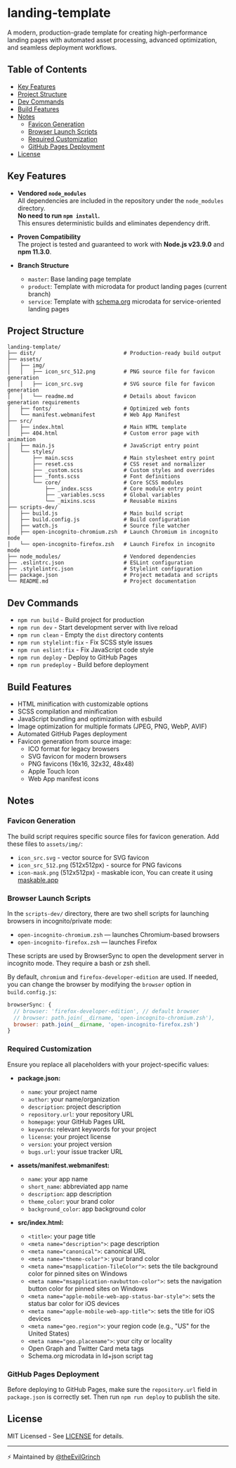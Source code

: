 # landing-template

A modern, production-grade template for creating high-performance landing pages with automated asset processing, advanced optimization, and seamless deployment workflows.

## Table of Contents

- [Key Features](#key-features)
- [Project Structure](#project-structure)
- [Dev Commands](#dev-commands)
- [Build Features](#build-features)
- [Notes](#notes)
  - [Favicon Generation](#favicon-generation)
  - [Browser Launch Scripts](#browser-launch-scripts)
  - [Required Customization](#required-customization)
  - [GitHub Pages Deployment](#github-pages-deployment)
- [License](#license)

## Key Features

- **Vendored `node_modules`**  
  All dependencies are included in the repository under the `node_modules` directory.  
  **No need to run `npm install`.**  
  This ensures deterministic builds and eliminates dependency drift.

- **Proven Compatibility**  
  The project is tested and guaranteed to work with **Node.js v23.9.0** and **npm 11.3.0**.

- **Branch Structure**  
  - `master`: Base landing page template
  - `product`: Template with microdata for product landing pages (current branch) 
  - `service`: Template with [schema.org](https://schema.org) microdata for service-oriented landing pages

## Project Structure
```
landing-template/
├── dist/                            # Production-ready build output
├── assets/                
│   ├── img/             
│   │   ├── icon_src_512.png         # PNG source file for favicon generation
│   │   ├── icon_src.svg             # SVG source file for favicon generation
│   │   └── readme.md                # Details about favicon generation requirements
│   ├── fonts/                       # Optimized web fonts
│   └── manifest.webmanifest         # Web App Manifest
├── src/                       
│   ├── index.html                   # Main HTML template
│   ├── 404.html                     # Custom error page with animation
│   ├── main.js                      # JavaScript entry point
│   └── styles/             
│       ├── main.scss                # Main stylesheet entry point
│       ├── reset.css                # CSS reset and normalizer
│       ├── _custom.scss             # Custom styles and overrides
│       ├── _fonts.scss              # Font definitions
│       └── core/                    # Core SCSS modules
│           ├── _index.scss          # Core module entry point
│           ├── _variables.scss      # Global variables
│           └── _mixins.scss         # Reusable mixins
├── scripts-dev/            
│   ├── build.js                     # Main build script
│   ├── build.config.js              # Build configuration
│   ├── watch.js                     # Source file watcher
│   ├── open-incognito-chromium.zsh  # Launch Chromium in incognito mode
│   └── open-incognito-firefox.zsh   # Launch Firefox in incognito mode
├── node_modules/                    # Vendored dependencies
├── .eslintrc.json                   # ESLint configuration
├── .stylelintrc.json                # Stylelint configuration
├── package.json                     # Project metadata and scripts
└── README.md                        # Project documentation
```

## Dev Commands
- `npm run build` - Build project for production
- `npm run dev` - Start development server with live reload
- `npm run clean` - Empty the `dist` directory contents
- `npm run stylelint:fix` - Fix SCSS style issues
- `npm run eslint:fix` - Fix JavaScript code style
- `npm run deploy` - Deploy to GitHub Pages
- `npm run predeploy` - Build before deployment

## Build Features
- HTML minification with customizable options
- SCSS compilation and minification
- JavaScript bundling and optimization with esbuild
- Image optimization for multiple formats (JPEG, PNG, WebP, AVIF)
- Automated GitHub Pages deployment
- Favicon generation from source image:
  - ICO format for legacy browsers
  - SVG favicon for modern browsers
  - PNG favicons (16x16, 32x32, 48x48)
  - Apple Touch Icon
  - Web App manifest icons

## Notes

### Favicon Generation
The build script requires specific source files for favicon generation. Add these files to `assets/img/`:
- `icon_src.svg` - vector source for SVG favicon
- `icon_src_512.png` (512x512px) - source for PNG favicons
- `icon-mask.png` (512x512px) - maskable icon, You can create it using [maskable.app](https://maskable.app/editor)

### Browser Launch Scripts

In the `scripts-dev/` directory, there are two shell scripts for launching browsers in incognito/private mode:
- `open-incognito-chromium.zsh` — launches Chromium-based browsers
- `open-incognito-firefox.zsh` — launches Firefox

These scripts are used by BrowserSync to open the development server in incognito mode. They require a bash or zsh shell.

By default, `chromium` and `firefox-developer-edition` are used. If needed, you can change the browser by modifying the `browser` option in `build.config.js`:
```javascript
browserSync: {
  // browser: 'firefox-developer-edition', // default browser
  // browser: path.join(__dirname, 'open-incognito-chromium.zsh'),
  browser: path.join(__dirname, 'open-incognito-firefox.zsh')
}
```

### Required Customization
Ensure you replace all placeholders with your project-specific values:

- **package.json:**
  - `name`: your project name
  - `author`: your name/organization
  - `description`: project description
  - `repository.url`: your repository URL
  - `homepage`: your GitHub Pages URL
  - `keywords`: relevant keywords for your project
  - `license`: your project license
  - `version`: your project version
  - `bugs.url`: your issue tracker URL

- **assets/manifest.webmanifest:**
  - `name`: your app name
  - `short_name`: abbreviated app name
  - `description`: app description
  - `theme_color`: your brand color
  - `background_color`: app background color

- **src/index.html:**
  - `<title>`: your page title
  - `<meta name="description">`: page description
  - `<meta name="canonical">`: canonical URL
  - `<meta name="theme-color"`>: your brand color
  - `<meta name="msapplication-TileColor">`: sets the tile background color for pinned sites on Windows
  - `<meta name="msapplication-navbutton-color">`: sets the navigation button color for pinned sites on Windows
  - `<meta name="apple-mobile-web-app-status-bar-style">`: sets the status bar color for iOS devices
  - `<meta name="apple-mobile-web-app-title">`: sets the title for iOS devices
  - `<meta name="geo.region">`: your region code (e.g., "US" for the United States)
  - `<meta name="geo.placename">`: your city or locality
  - Open Graph and Twitter Card meta tags 
  - Schema.org microdata in ld+json script tag

### GitHub Pages Deployment
Before deploying to GitHub Pages, make sure the `repository.url` field in `package.json` is correctly set. Then run `npm run deploy` to publish the site.

## License

MIT Licensed - See [LICENSE](LICENSE) for details.

---

⚡ Maintained by [@theEvilGrinch](https://github.com/theEvilGrinch)